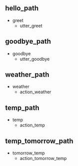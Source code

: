 ## hello_path
* greet
  - utter_greet

## goodbye_path
* goodbye
  - utter_goodbye

## weather_path
* weather
  - action_weather

## temp_path
* temp
  - action_temp

## temp_tomorrow_path
* tomorrow_temp
  - action_tomorrow_temp